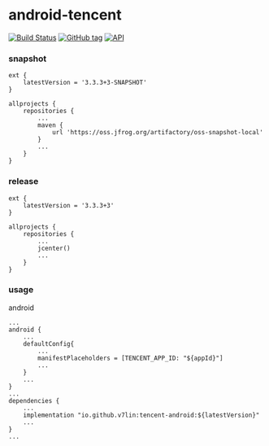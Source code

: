 # android-tencent

[![Build Status](https://cloud.drone.io/api/badges/v7lin/android-tencent/status.svg)](https://cloud.drone.io/v7lin/android-tencent)
[![GitHub tag](https://img.shields.io/github/tag/v7lin/android-tencent.svg)](https://github.com/v7lin/android-tencent/releases)
[![API](https://img.shields.io/badge/API-14%2B-brightgreen.svg?style=flat)](https://android-arsenal.com/api?level=14)

### snapshot

````
ext {
    latestVersion = '3.3.3+3-SNAPSHOT'
}

allprojects {
    repositories {
        ...
        maven {
            url 'https://oss.jfrog.org/artifactory/oss-snapshot-local'
        }
        ...
    }
}
````

### release

````
ext {
    latestVersion = '3.3.3+3'
}

allprojects {
    repositories {
        ...
        jcenter()
        ...
    }
}
````

### usage

android
````
...
android {
    ...
    defaultConfig{
        ...
        manifestPlaceholders = [TENCENT_APP_ID: "${appId}"]
        ...
    }
    ...
}
...
dependencies {
    ...
    implementation "io.github.v7lin:tencent-android:${latestVersion}"
    ...
}
...
````
